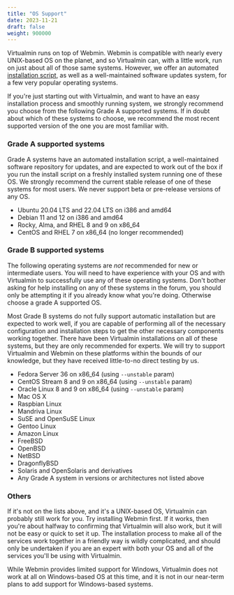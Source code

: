 ```yaml
---
title: "OS Support"
date: 2023-11-21
draft: false
weight: 900000
---
```


Virtualmin runs on top of Webmin. Webmin is compatible with nearly every UNIX-based OS on the planet, and so Virtualmin can, with a little work, run on just about all of those same systems. However, we offer an automated [installation script](https://software.virtualmin.com/gpl/scripts/virtualmin-install.sh), as well as a well-maintained software updates system, for a few very popular operating systems.

If you're just starting out with Virtualmin, and want to have an easy installation process and smoothly running system, we strongly recommend you choose from the following Grade A supported systems. If in doubt about which of these systems to choose, we recommend the most recent supported version of the one you are most familiar with.

### Grade A supported systems

Grade A systems have an automated installation script, a well-maintained software repository for updates, and are expected to work out of the box if you run the install script on a freshly installed system running one of these OS. We strongly recommend the current stable release of one of these systems for most users. We never support beta or pre-release versions of any OS.

- Ubuntu 20.04 LTS and 22.04 LTS on i386 and amd64 
- Debian 11 and 12 on i386 and amd64
- Rocky, Alma, and RHEL 8 and 9 on x86_64
- CentOS and RHEL 7 on x86_64 (no longer recommended)

### Grade B supported systems

The following operating systems are _not_ recommended for new or intermediate users. You will need to have experience with your OS and with Virtualmin to successfully use any of these operating systems. Don't bother asking for help installing on any of these systems in the forum, you should only be attempting it if you already know what you're doing. Otherwise choose a grade A supported OS.

Most Grade B systems do not fully support automatic installation but are expected to work well, if you are capable of performing all of the necessary configuration and installation steps to get the other necessary components working together. There have been Virtualmin installations on all of these systems, but they are only recommended for experts. We will try to support Virtualmin and Webmin on these platforms within the bounds of our knowledge, but they have received little-to-no direct testing by us.

- Fedora Server 36 on x86_64 (using `--unstable` param)
- CentOS Stream 8 and 9 on x86_64 (using `--unstable` param)
- Oracle Linux 8 and 9 on x86_64 (using `--unstable` param)
- Mac OS X
- Raspbian Linux
- Mandriva Linux
- SuSE and OpenSuSE Linux
- Gentoo Linux
- Amazon Linux
- FreeBSD
- OpenBSD
- NetBSD
- DragonflyBSD
- Solaris and OpenSolaris and derivatives
- Any Grade A system in versions or architectures not listed above

### Others

If it's not on the lists above, and it's a UNIX-based OS, Virtualmin can probably still work for you. Try installing Webmin first. If it works, then you're about halfway to confirming that Virtualmin will also work, but it will not be easy or quick to set it up. The installation process to make all of the services work together in a friendly way is wildly complicated, and should only be undertaken if you are an expert with both your OS and all of the services you'll be using with Virtualmin.

While Webmin provides limited support for Windows, Virtualmin does not work at all on Windows-based OS at this time, and it is not in our near-term plans to add support for Windows-based systems.